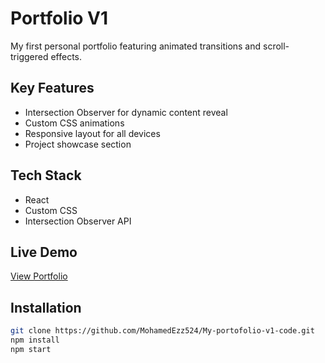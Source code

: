 # Portfolio V1

My first personal portfolio featuring animated transitions and scroll-triggered effects.

## Key Features

- Intersection Observer for dynamic content reveal
- Custom CSS animations
- Responsive layout for all devices
- Project showcase section

## Tech Stack

- React
- Custom CSS
- Intersection Observer API

## Live Demo

[View Portfolio](https://mohamedezz524.github.io/My-portfolio-v1/)

## Installation

```bash
git clone https://github.com/MohamedEzz524/My-portofolio-v1-code.git
npm install
npm start
```
